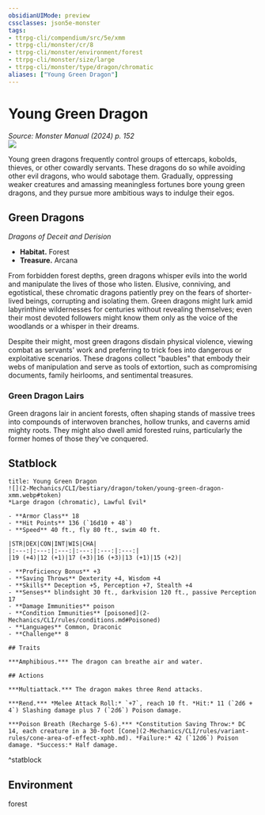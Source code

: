 ```yaml
---
obsidianUIMode: preview
cssclasses: json5e-monster
tags:
- ttrpg-cli/compendium/src/5e/xmm
- ttrpg-cli/monster/cr/8
- ttrpg-cli/monster/environment/forest
- ttrpg-cli/monster/size/large
- ttrpg-cli/monster/type/dragon/chromatic
aliases: ["Young Green Dragon"]
---
```

# Young Green Dragon
*Source: Monster Manual (2024) p. 152*  
![](2-Mechanics/CLI/bestiary/dragon/img/green-dragon.webp#right)

Young green dragons frequently control groups of ettercaps, kobolds, thieves, or other cowardly servants. These dragons do so while avoiding other evil dragons, who would sabotage them. Gradually, oppressing weaker creatures and amassing meaningless fortunes bore young green dragons, and they pursue more ambitious ways to indulge their egos.

## Green Dragons

*Dragons of Deceit and Derision*

- **Habitat.** Forest  
- **Treasure.** Arcana  

From forbidden forest depths, green dragons whisper evils into the world and manipulate the lives of those who listen. Elusive, conniving, and egotistical, these chromatic dragons patiently prey on the fears of shorter-lived beings, corrupting and isolating them. Green dragons might lurk amid labyrinthine wildernesses for centuries without revealing themselves; even their most devoted followers might know them only as the voice of the woodlands or a whisper in their dreams.

Despite their might, most green dragons disdain physical violence, viewing combat as servants' work and preferring to trick foes into dangerous or exploitative scenarios. These dragons collect "baubles" that embody their webs of manipulation and serve as tools of extortion, such as compromising documents, family heirlooms, and sentimental treasures.

### Green Dragon Lairs

Green dragons lair in ancient forests, often shaping stands of massive trees into compounds of interwoven branches, hollow trunks, and caverns amid mighty roots. They might also dwell amid forested ruins, particularly the former homes of those they've conquered.

## Statblock

```ad-statblock
title: Young Green Dragon
![](2-Mechanics/CLI/bestiary/dragon/token/young-green-dragon-xmm.webp#token)
*Large dragon (chromatic), Lawful Evil*

- **Armor Class** 18 
- **Hit Points** 136 (`16d10 + 48`) 
- **Speed** 40 ft., fly 80 ft., swim 40 ft.

|STR|DEX|CON|INT|WIS|CHA|
|:---:|:---:|:---:|:---:|:---:|:---:|
|19 (+4)|12 (+1)|17 (+3)|16 (+3)|13 (+1)|15 (+2)|

- **Proficiency Bonus** +3
- **Saving Throws** Dexterity +4, Wisdom +4
- **Skills** Deception +5, Perception +7, Stealth +4
- **Senses** blindsight 30 ft., darkvision 120 ft., passive Perception 17
- **Damage Immunities** poison
- **Condition Immunities** [poisoned](2-Mechanics/CLI/rules/conditions.md#Poisoned)
- **Languages** Common, Draconic
- **Challenge** 8

## Traits

***Amphibious.*** The dragon can breathe air and water.

## Actions

***Multiattack.*** The dragon makes three Rend attacks.

***Rend.*** *Melee Attack Roll:* `+7`, reach 10 ft. *Hit:* 11 (`2d6 + 4`) Slashing damage plus 7 (`2d6`) Poison damage.

***Poison Breath (Recharge 5-6).*** *Constitution Saving Throw:* DC 14, each creature in a 30-foot [Cone](2-Mechanics/CLI/rules/variant-rules/cone-area-of-effect-xphb.md). *Failure:* 42 (`12d6`) Poison damage. *Success:* Half damage.
```
^statblock

## Environment

forest